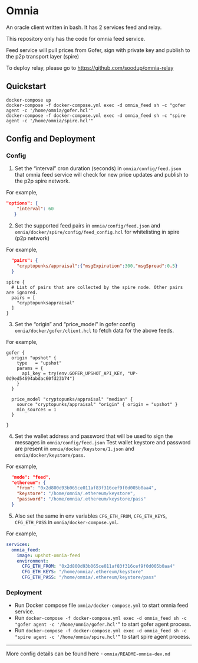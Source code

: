# Omnia
An oracle client written in bash. It has 2 services feed and relay.

This repository only has the code for omnia feed service.

Feed service will pull prices from Gofer, sign with private key and publish to the p2p transport layer (spire) 

To deploy relay, please go to https://github.com/soodup/omnia-relay

## Quickstart


```
docker-compose up
docker-compose -f docker-compose.yml exec -d omnia_feed sh -c "gofer agent -c '/home/omnia/gofer.hcl'"
docker-compose -f docker-compose.yml exec -d omnia_feed sh -c "spire agent -c '/home/omnia/spire.hcl'"
```

## Config and Deployment

### Config

1) Set the “interval” cron duration (seconds) in `omnia/config/feed.json` that omnia feed service will check for new price updates and publish to the p2p spire network.

For example,
```json
"options": {
    "interval": 60
   }
```
2) Set the supported feed pairs in `omnia/config/feed.json` and `omnia/docker/spire/config/feed_config.hcl` for whitelisting in spire (p2p network)

For example,
```json
  "pairs": {
    "cryptopunks/appraisal":{"msgExpiration":300,"msgSpread":0.5}
  }
```
```hcl
spire {
  # List of pairs that are collected by the spire node. Other pairs are ignored.
  pairs = [
    "cryptopunksappraisal"
  ]
}
```
3) Set the “origin” and “price_model” in gofer config `omnia/docker/gofer/client.hcl` to fetch data for the above feeds.

For example,
```hcl
gofer {
  origin "upshot" {
    type   = "upshot"
    params = {
      api_key = try(env.GOFER_UPSHOT_API_KEY, "UP-0d9ed54694abdac60fd23b74")
    }
  }

  price_model "cryptopunks/appraisal" "median" {
    source "cryptopunks/appraisal" "origin" { origin = "upshot" }
    min_sources = 1
  }

}
```

4) Set the wallet address and password that will be used to sign the messages in `omnia/config/feed.json`
Test wallet keystore and password are present in `omnia/docker/keystore/1.json` and `omnia/docker/keystore/pass`.

For example, 
```json
  "mode": "feed",
  "ethereum": {
    "from": "0x2d800d93b065ce011af83f316cef9f0d005b0aa4",
    "keystore": "/home/omnia/.ethereum/keystore",
    "password": "/home/omnia/.ethereum/keystore/pass"
  }
```


5) Also set the same in env variables `CFG_ETH_FROM`, `CFG_ETH_KEYS`, `CFG_ETH_PASS` in `omnia/docker-compose.yml`.

For example,
```yaml
services:
  omnia_feed:
    image: upshot-omnia-feed
    environment:
      CFG_ETH_FROM: "0x2d800d93b065ce011af83f316cef9f0d005b0aa4"
      CFG_ETH_KEYS: "/home/omnia/.ethereum/keystore"
      CFG_ETH_PASS: "/home/omnia/.ethereum/keystore/pass"
```

### Deployment
- Run Docker compose file `omnia/docker-compose.yml` to start omnia feed service.
- Run `docker-compose -f docker-compose.yml exec -d omnia_feed sh -c "gofer agent -c '/home/omnia/gofer.hcl'”` to start gofer agent process.
- Run `docker-compose -f docker-compose.yml exec -d omnia_feed sh -c "spire agent -c '/home/omnia/spire.hcl'”` to start spire agent process.
---
More config details can be found here - `omnia/README-omnia-dev.md`